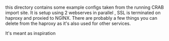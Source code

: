 this directory contains some example configs taken from the running CRAB import site.  It is setup using 2 webserves in parallel , SSL is terminated on haproxy and proxied to NGINX.  There are probably a few things you can delete from the haproxy as it's also used for other services.

It's meant as inspiration
